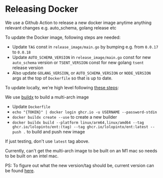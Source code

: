 # Releasing Docker

We use a Github Action to release a new docker image anytime anything relevant changes e.g. auto_schema, golang release etc

To update the Docker image, following steps are needed:

* Update `TAG` const in  `release_image/main.go` by bumping e.g. from `0.0.17` to `0.0.18` 
* Update `AUTO_SCHEMA_VERSION` in `release_image/main.go` const for new `auto_schema` version or `TSENT_VERSION` const for new golang `tsent` release version
* Also update `GOLANG_VERSION`, or `AUTO_SCHEMA_VERSION` or `NODE_VERSION` args at the top of `Dockerfile` so that is up to date.

To update locally, we're high level following [these steps](https://docs.github.com/en/free-pro-team@latest/packages/managing-container-images-with-github-container-registry/pushing-and-pulling-docker-images#authenticating-to-github-container-registry):

We use [buildx](https://docs.docker.com/buildx/working-with-buildx/#build-multi-platform-images) to build a multi-arch image

* Update `Dockerfile`
* `echo "{TOKEN}" | docker login ghcr.io -u USERNAME --password-stdin`
* `docker buildx create --use` to create a new builder
* `docker buildx build --platform linux/arm64,linux/amd64 --tag ghcr.io/lolopinto/ent:(tag) --tag ghcr.io/lolopinto/ent:latest --push .` to build and push new image

If just testing, don't use `latest` tag above.

Currently, can't get the multi-arch image to be built on an M1 mac so needs to be built on an intel mac.

PS: To figure out what the new version/tag should be, current version can be found [here](https://github.com/users/lolopinto/packages/container/package/ent).
